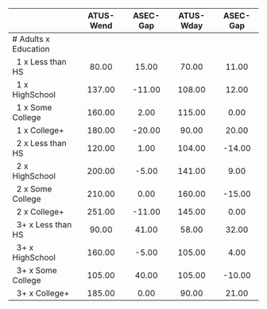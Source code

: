 
|                      |    ATUS-Wend |     ASEC-Gap |    ATUS-Wday |     ASEC-Gap |
| -------------------- | :----------: | :----------: | :----------: | :----------: |
| # Adults x Education |              |              |              |              |
| &nbsp;&nbsp;1 x Less than HS |        80.00 |        15.00 |        70.00 |        11.00 |
| &nbsp;&nbsp;1 x HighSchool |       137.00 |       -11.00 |       108.00 |        12.00 |
| &nbsp;&nbsp;1 x Some College |       160.00 |         2.00 |       115.00 |         0.00 |
| &nbsp;&nbsp;1 x College+ |       180.00 |       -20.00 |        90.00 |        20.00 |
| &nbsp;&nbsp;2 x Less than HS |       120.00 |         1.00 |       104.00 |       -14.00 |
| &nbsp;&nbsp;2 x HighSchool |       200.00 |        -5.00 |       141.00 |         9.00 |
| &nbsp;&nbsp;2 x Some College |       210.00 |         0.00 |       160.00 |       -15.00 |
| &nbsp;&nbsp;2 x College+ |       251.00 |       -11.00 |       145.00 |         0.00 |
| &nbsp;&nbsp;3+ x Less than HS |        90.00 |        41.00 |        58.00 |        32.00 |
| &nbsp;&nbsp;3+ x HighSchool |       160.00 |        -5.00 |       105.00 |         4.00 |
| &nbsp;&nbsp;3+ x Some College |       105.00 |        40.00 |       105.00 |       -10.00 |
| &nbsp;&nbsp;3+ x College+ |       185.00 |         0.00 |        90.00 |        21.00 |

